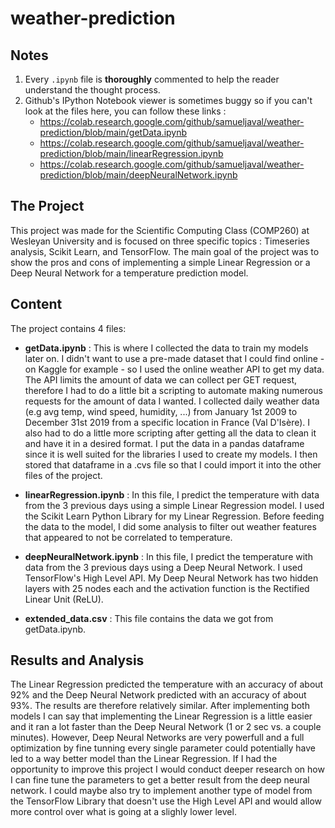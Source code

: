 # weather-prediction

## Notes

1. Every `.ipynb` file is **thoroughly** commented to help the reader understand the thought process.
2. Github's IPython Notebook viewer is sometimes buggy so if you can't look at the files here, you can follow these links : 
    - https://colab.research.google.com/github/samueljaval/weather-prediction/blob/main/getData.ipynb
    - https://colab.research.google.com/github/samueljaval/weather-prediction/blob/main/linearRegression.ipynb
    - https://colab.research.google.com/github/samueljaval/weather-prediction/blob/main/deepNeuralNetwork.ipynb

## The Project
This project was made for the Scientific Computing Class (COMP260) at Wesleyan University and is focused on three specific topics : Timeseries analysis, Scikit Learn, and TensorFlow. The main goal of the project was to show the pros and cons of implementing a simple Linear Regression or a Deep Neural Network for a temperature prediction model. 

## Content
The project contains 4 files: 
- **getData.ipynb** : 
This is where I collected the data to train my models later on. I didn't want to use a pre-made dataset that I could find online - on Kaggle for example - so I used the online weather API to get my data. The API limits the amount of data we can collect per GET request, therefore I had to do a little bit a scripting to automate making numerous requests for the amount of data I wanted. I collected daily weather data (e.g avg temp, wind speed, humidity, ...) from January 1st 2009 to December 31st 2019 from a specific location in France (Val D'Isère). I also had to do a little more scripting after getting all the data to clean it and have it in a desired format. I put the data in a pandas dataframe since it is well suited for the libraries I used to create my models. I then stored that dataframe in a .cvs file so that I could import it into the other files of the project.

- **linearRegression.ipynb** : In this file, I predict the temperature with data from the 3 previous days using a simple Linear Regression model. I used the Scikit Learn Python Library for my Linear Regression. Before feeding the data to the model, I did some analysis to filter out weather features that appeared to not be correlated to temperature. 

- **deepNeuralNetwork.ipynb** : In this file, I predict the temperature with data from the 3 previous days using a Deep Neural Network. I used TensorFlow's High Level API. My Deep Neural Network has two hidden layers with 25 nodes each and the activation function is the Rectified Linear Unit (ReLU). 

- **extended_data.csv** : This file contains the data we got from getData.ipynb. 

## Results and Analysis
The Linear Regression predicted the temperature with an accuracy of about 92% and the Deep Neural Network predicted with an accuracy of about 93%. The results are therefore relatively similar. After implementing both models I can say that implementing the Linear Regression is a little easier and it ran a lot faster than the Deep Neural Network (1 or 2 sec vs. a couple minutes). However, Deep Neural Networks are very powerfull and a full optimization by fine tunning every single parameter could potentially have led to a way better model than the Linear Regression. If I had the opportunity to improve this project I would conduct deeper research on how I can fine tune the parameters to get a better result from the deep neural network. I could maybe also try to implement another type of model from the TensorFlow Library that doesn't use the High Level API and would allow more control over what is going at a slighly lower level.
